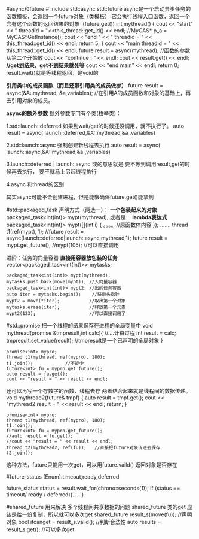 #async和future
\# include <future>
std::async        std::future
async是一个启动异步任务的函数模板，会返回一个future对象（类模板）
它会执行线程入口函数，返回一个含有这个函数的返回结果的对象（future.get())
int mythread() {
	cout << "start" << " threadid = "<<this_thread::get_id() << endl;
	//MyCAS* p_a = MyCAS::GetInstance();
	cout << "end " << " threadid = " << this_thread::get_id() << endl;
	return 5; 
}
	cout << "main threadid = " << this_thread::get_id() << endl;
	future <int> result = async(mythread);   //函数的参数从第二个开始放
	cout << "continue ! " << endl;
	cout << result.get() << endl;       **//get到结果，get不到结果就死等**
	cout << "end main" << endl;
	return 0;
result.wait()就是等线程返回，是void的

**引用类中的成员函数（而且还带引用类的成员做参）**
future <int> result = async(&A::mythread, &a,variables); 
//在引用A的成员函数和对象的基础上，再去引用对象的成员。

**async的额外参数**
额外参数专门有个类(枚举类)：

1.std::launch::deferred
如果到wait/get的时候还没调用，就不执行了。
auto result = async( launch::deferred,&A::mythread,&a ,variables)

2.std::launch::async
强制创建新线程去执行
auto result = async( launch::async,&A::mythread,&a ,variables)

3.launch::deferred | launch::async
  或的意思就是
	  要不等到调用result,get的时候再去执行，
	  要不就马上另起线程执行

4.async 和thread的区别

其实async可能不会创建进程，但是能够确保future.get()能拿到

#std::packaged_task
声明方式（两选一）：
**一个包装起来的对象**
	packaged_task<int(int)> mypt(mythread);
或者是：
**lambda表达式**
	packaged_task<int(int)> mypt([](int i)
	{
		。。。。//原函数体内容
	});
.......
	thread t1(ref(mypt), 1);
	//future <int> result = async(launch::deferred|launch::async,mythread,1);
	future <int> result = mypt.get_future();
	//mypt(105);                  //可以直接调用

进阶：任务的向量容器
**直接用容器放包装的任务**
vector<packaged_task<int(int)>> mytasks;

	packaged_task<int(int)> mypt(mythread);
	mytasks.push_back(move(mypt)); //入向量容器
	packaged_task<int(int)> mypt2; //出的任务容器
	auto iter = mytasks.begin();	//获取头指针
	mypt2 = move(*iter);           //取出第一个对象
	mytasks.erase(iter);           //释放第一个元素
	mypt2(123);					   //可以直接调用了

#std::promise
把一个线程的结果保存在进程的全局变量中
void mythread(promise<int> &tmpresult,int calc){
	//....计算过程
	int result = calc;
	tmpresult.set_value(result);             //tmpresult是一个已声明的全局对象
}

	promise<int> mypro;
	thread t1(mythread, ref(mypro), 180);
	t1.join();            //不能少
	future<int> fu = mypro.get_future();
	auto result = fu.get();
	cout << "result = " << result << endl;
还可以再写一个存数字的函数，线程去存  两者结合起来就是线程间的数据传递。
void mythread2(future<int>& tmpf) {
	auto result = tmpf.get();
	cout << "mythread2 result = " << result << endl;
	return;
}

	promise<int> mypro;
	thread t1(mythread, ref(mypro), 180);
	t1.join();
	future<int> fu = mypro.get_future();
	//auto result = fu.get();
	//cout << "result = " << result << endl;
	thread t2(mythread2, ref(fu));   //直接把future对象传进去保存
	t2.join();
这种方法，future只能用一次get，可以用future.vaild() 返回对象是否存在

#future_status
(Enum):timeout,ready,deferred

future_status status = result.wait_for(chrono::seconds(1));
if (status == timeout/  ready  /  deferred){......}

#shared_future
用来解决  多个线程间共享数据的问题
shared_future 类的get  应该是给一份复制，所以就可以多次get
		shared_future <int>result_s(move(fu));         //声明对象
		bool ifcanget = result_s.valid();                      //判断合法性
		auto results = result_s.get();                          //可以多次get